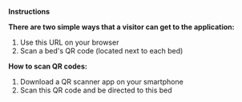 **Instructions**

**There are two simple ways that a visitor can get to the application:**
 
 1. Use this URL on your browser
 2. Scan a bed's QR code (located next to each bed)

**How to scan QR codes:**
1. Download a QR scanner app on your smartphone
2. Scan this QR code and be directed to this bed
